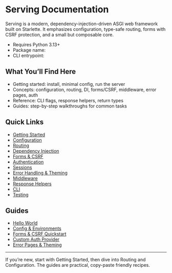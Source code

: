 # Serving Documentation

Serving is a modern, dependency-injection-driven ASGI web framework built on Starlette. It emphasizes configuration, type-safe routing, forms with CSRF protection, and a small but composable core.

- Requires Python 3.13+
- Package name: 
- CLI entrypoint: 

## What You’ll Find Here

- Getting started: install, minimal config, run the server
- Concepts: configuration, routing, DI, forms/CSRF, middleware, error pages, auth
- Reference: CLI flags, response helpers, return types
- Guides: step-by-step walkthroughs for common tasks

## Quick Links

- [Getting Started](getting-started.md)
- [Configuration](configuration.md)
- [Routing](routing.md)
- [Dependency Injection](dependency-injection.md)
- [Forms & CSRF](forms.md)
- [Authentication](authentication.md)
- [Sessions](sessions.md)
- [Error Handling & Theming](error-handling.md)
- [Middleware](middleware.md)
- [Response Helpers](response.md)
- [CLI](cli.md)
- [Testing](testing.md)

## Guides

- [Hello World](guides/hello-world.md)
- [Config & Environments](guides/config-and-envs.md)
- [Forms & CSRF Quickstart](guides/forms-and-csrf.md)
- [Custom Auth Provider](guides/custom-auth-provider.md)
- [Error Pages & Theming](guides/error-pages-and-theming.md)

---

If you’re new, start with Getting Started, then dive into Routing and Configuration. The guides are practical, copy-paste friendly recipes.

